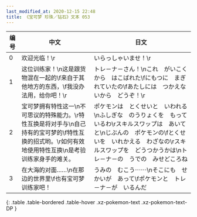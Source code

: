 ```yaml
---
last_modified_at: 2020-12-15 22:48
title: 《宝可梦 珍珠／钻石》文本 053
---
```

| 编号 | 中文 | 日文 |
| ---- | ---- | ---- |
| 0 | 欢迎光临！\r | いらっしゃいませ！\r |
| 1 | 这位训练家！\n这是跟货物混在一起的\f来自于其他地方的东西，\f我没办法用，给你吧！\r | トレ－ナ－さん！\nこれ　がいこくから　はこばれた\fにもつに　まぎれていたの\fあたしには　つかえないから　どうぞ！\r |
| 2 | 宝可梦拥有特性这一\n不可思议的特殊能力。\r特性互换是将对手与\n自己持有的宝可梦的\f特性互换的招式哟。\r如何有效地使用特性互换\n是考验训练家身手的难关。 | ポケモンは　とくせいと　いわれる\nふしぎな　のうりょくを　もっているわ\rスキルスワップは　あいてと\nじぶんの　ポケモンの\fとくせいを　いれかえる　わざなの\rスキルスワップを　どうつかうかは\nトレ－ナ－の　うでの　みせどころね |
| 3 | 在大海的对面……\n在那边的世界里\f也有宝可梦训练家吧！ | うみの　むこう⋯⋯\nそこにも　せかいが　あって\fポケモンと　トレ－ナ－が　いるんだ |
{: .table .table-bordered .table-hover .xz-pokemon-text .xz-pokemon-text-DP }